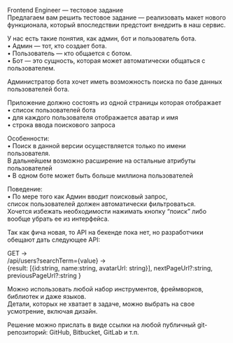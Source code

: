Frontend Engineer — тестовое задание</br>
Предлагаем вам решить тестовое задание — реализовать макет нового функционала, который впоследствии предстоит внедрить в наш сервис.</br>

У нас есть такие понятия, как админ, бот и пользователь бота.</br>
•	Админ — тот, кто создает бота.</br>
•	Пользователь — кто общается с ботом.</br>
•	Бот — это сущность, которая может автоматически общаться с пользователем.</br>

Администратор бота хочет иметь возможность поиска по базе данных пользователей бота.</br>

Приложение должно состоять из одной страницы которая отображает </br>
•	список пользователей бота</br>
•	для каждого пользователя отображается аватар и имя </br>
•	строка ввода поискового запроса</br>

Особенности:</br>
•	Поиск в данной версии осуществляется только по имени пользователя. </br>
В дальнейшем возможно расширение на остальные атрибуты пользователей</br>
•	В одном боте может быть больше миллиона пользователей</br>
 
 Поведение:</br>
•	По мере того как Админ вводит поисковый запрос,</br>
список пользователей должен автоматически фильтроваться. </br>
Хочется избежать необходимости нажимать кнопку “поиск” либо вообще убрать ее из интерфейса.</br>

Так как фича новая, то API на бекенде пока нет, но разработчики обещают дать следующее API:</br>

GET -> </br>
/api/users?searchTerm={value} -> </br>
{result: [{id:string, name:string, avatarUrl: string}], nextPageUrl?:string, previousPageUrl?:string }</br>

Можно использовать любой набор инструментов, фреймворков, библиотек и даже языков. </br>
Детали, которых не хватает в задаче, можно выбрать на свое усмотрение, включая дизайн.</br>

Решение можно прислать в виде ссылки на любой публичный git-репозиторий: GitHub, Bitbucket, GitLab и т.п.</br>

